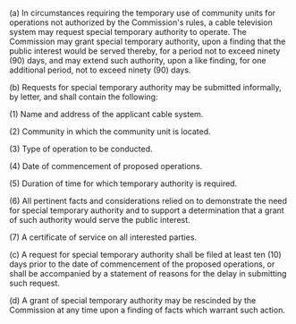 (a) In circumstances requiring the temporary use of community units for operations not authorized by the Commission's rules, a cable television system may request special temporary authority to operate. The Commission may grant special temporary authority, upon a finding that the public interest would be served thereby, for a period not to exceed ninety (90) days, and may extend such authority, upon a like finding, for one additional period, not to exceed ninety (90) days.

(b) Requests for special temporary authority may be submitted informally, by letter, and shall contain the following:

(1) Name and address of the applicant cable system.

(2) Community in which the community unit is located.

(3) Type of operation to be conducted.

(4) Date of commencement of proposed operations.

(5) Duration of time for which temporary authority is required.

(6) All pertinent facts and considerations relied on to demonstrate the need for special temporary authority and to support a determination that a grant of such authority would serve the public interest.

(7) A certificate of service on all interested parties.

(c) A request for special temporary authority shall be filed at least ten (10) days prior to the date of commencement of the proposed operations, or shall be accompanied by a statement of reasons for the delay in submitting such request.

(d) A grant of special temporary authority may be rescinded by the Commission at any time upon a finding of facts which warrant such action.

